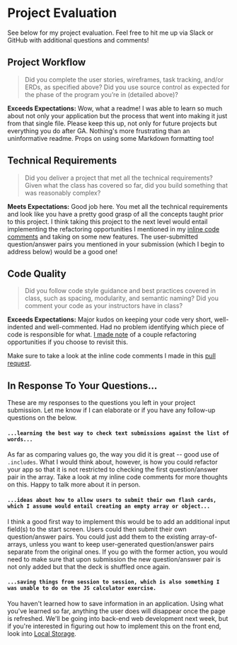 # Project Evaluation

See below for my project evaluation. Feel free to hit me up via Slack or GitHub with additional questions and comments!

## Project Workflow

> Did you complete the user stories, wireframes, task tracking, and/or ERDs, as specified above? Did you use source control as expected for the phase of the program you’re in (detailed above)?  

**Exceeds Expectations:** Wow, what a readme! I was able to learn so much about not only your application but the process that went into making it just from that single file. Please keep this up, not only for future projects but everything you do after GA. Nothing's more frustrating than an uninformative readme. Props on using some Markdown formatting too!

## Technical Requirements

> Did you deliver a project that met all the technical requirements? Given what the class has covered so far, did you build something that was reasonably complex?  

**Meets Expectations:** Good job here. You met all the technical requirements and look like you have a pretty good grasp of all the concepts taught prior to this project. I think taking this project to the next level would entail implementing the refactoring opportunities I mentioned in my [inline code comments](https://github.com/brendaneamon/project1-flashcards/pull/1) and taking on some new features. The user-submitted question/answer pairs you mentioned in your submission (which I begin to address below) would be a good one!

## Code Quality

> Did you follow code style guidance and best practices covered in class, such as spacing, modularity, and semantic naming? Did you comment your code as your instructors have in class?  

**Exceeds Expectations:** Major kudos on keeping your code very short, well-indented and well-commented. Had no problem identifying which piece of code is responsible for what. [I made note](https://github.com/brendaneamon/project1-flashcards/pull/1) of a couple refactoring opportunities if you choose to revisit this.  

Make sure to take a look at the inline code comments I made in this [pull request](https://github.com/brendaneamon/project1-flashcards/pull/1).

## In Response To Your Questions...

These are my responses to the questions you left in your project submission. Let me know if I can elaborate or if you have any follow-up questions on the below.

#### `...learning the best way to check text submissions against the list of words...`

As far as comparing values go, the way you did it is great -- good use of `.includes`. What I would think about, however, is how you could refactor your app so that it is not restricted to checking the first question/answer pair in the array. Take a look at my inline code comments for more thoughts on this. Happy to talk more about it in person.

#### `...ideas about how to allow users to submit their own flash cards, which I assume would entail creating an empty array or object...`

I think a good first way to implement this would be to add an additional input field(s) to the start screen. Users could then submit their own question/answer pairs. You could just add them to the existing array-of-arrays, unless you want to keep user-generated question/answer pairs separate from the original ones. If you go with the former action, you would need to make sure that upon submission the new question/answer pair is not only added but that the deck is shuffled once again.

#### `...saving things from session to session, which is also something I was unable to do on the JS calculator exercise.`

You haven't learned how to save information in an application. Using what you've learned so far, anything the user does will disappear once the page is refreshed. We'll be going into back-end web development next week, but if you're interested in figuring out how to implement this on the front end, look into [Local Storage](http://www.w3schools.com/html/html5_webstorage.asp).
